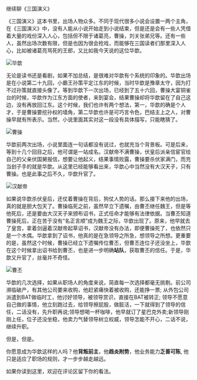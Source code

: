继续聊《三国演义》

《三国演义》这本书里，出场人物众多。不同于现代很多小说会设置一两个主角，在《三国演义》中，没有人能从小说开始走到小说结束，但是还是会有一些人凭借着大量的戏份深入人心，包括但不限于诸葛亮，曹操，刘关张弟兄等。还有一些人，虽然出场次数有限，但是也因为很会抢戏，而能够在三国读者们那里深入人心，比如被诸葛亮骂死的王郎，又比如我今天说的这位华歆。

![华歆](https://upload-images.jianshu.io/upload_images/48180-a227d3091d3f5e2f.jpeg?imageMogr2/auto-orient/strip%7CimageView2/2/w/1240)

无论是读书还是看剧，如果不加总结，是很难对华歆有个系统的印象的。华歆出场是在小说第二十九回，小霸王孙策平定江东的时候，当时华歆是豫章太守，因为打不过孙策就直接头像了。等到华歆下一次出场，已经到了五十六回，曹操大宴铜雀台的时候，华歆作为江东方面的使者，来到宴会，结果曹操却将华歆留在了自己这边，没有再放回江东。这个时候，我们也许有两个想法，第一，华歆的确是个人才，于是曹操要挖孙权的墙角，第二华歆也许是可巧言令色，巴结主上之人，对曹操早就有所表示。当然，小说里面其实对这一段没有具体描写，只能瞎猜了。

![曹操](https://upload-images.jianshu.io/upload_images/48180-9d7ff8e8920bc012.jpeg?imageMogr2/auto-orient/strip%7CimageView2/2/w/1240)

华歆前两次出场，小说里面连一句话都没有说过，也就充当个背景板。可是后来，等到十几个回目之后，他可谓是一站成名。汉献帝不满曹操，伏皇后派亲信宦官给自己的父亲伏国舅报信，想要让他起义，结果事情败露，曹操要杀伏家满门，而充当刽子手的就是华歆。从这里已经能够看出来，华歆心中当然没有大汉天子，只有曹操。也是此事之后不久，华歆升官了。

![汉献帝](https://upload-images.jianshu.io/upload_images/48180-70bf4c7c5ed27ece.jpeg?imageMogr2/auto-orient/strip%7CimageView2/2/w/1240)

如果说华歆杀伏皇后，还仗着曹操在背后，狗仗人势的话。那么接下来他的出场，真的就是胆大包天了。曹操临死之前，虽然早立下遗嘱，由曹丕继任魏王，但是等他死后，还是要由大汉天子来颁布诏书，正式任命才能够有法律依据。当曹丕知道曹操死后，正在苦于没有“名正言顺”成为魏王之际，华歆出现了。原来，他早就去了皇宫，拿着剑逼着汉献帝起草诏书，汉献帝没有办法，即便曹操死了，也依然只是一个木偶。华歆拿到了诏书，他真的是在急领导之所急，想领导之所想。更重要的是，虽然这个时候，曹操已经立下遗嘱传位曹丕，但曹丕连位子还没坐上，华歆在这个时候拿出诏书给到曹丕，也是进一步明确**站队**，获取曹丕的信任。于是，华歆又升官了，丝毫并不奇怪。

![曹丕](https://upload-images.jianshu.io/upload_images/48180-d5f9e42f00f71d20.jpeg?imageMogr2/auto-orient/strip%7CimageView2/2/w/1240)


华歆的几次选择，如果从职场人的角度来说，简直每一次选择都毫无挑剔。前公司濒临破产，有其他公司要来收购，他赶紧痛快着被收购，还能挣一票; 从外包公司派遣到BAT做临时工，他讨好领导，被领导赏识，直接在BAT被转正; 领导不愿意自己做的事情，他立刻跑过去，给领导擦屁股，做脏活，一下就得到了领导的信任，二话没有，先升职再说;领导想喝一杯咖啡，他早就订了星巴克外卖;新领导刚刚上任，位子还没坐稳，他卖力气替领导树立权威，领导怎能不开心，二话不说，继续升职。

但是，但是。

你愿意成为华歆这样的人吗？他**背叛前主**，他**趋炎附势**，他业务能力**乏善可陈**, 他只是适应了职场的规则，才一步步越走越远。

如果你读到这里，欢迎在评论区留下你的看法。


